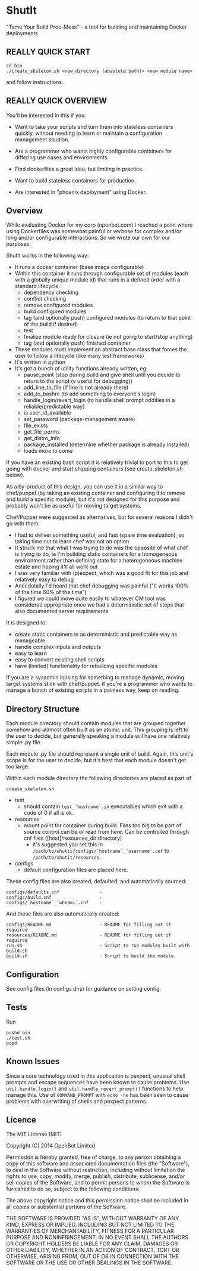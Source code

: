 ShutIt
===============

"Tame Your Build Proc-Mess" - a tool for building and maintaining Docker deployments

REALLY QUICK START
------------------

```
cd bin
./create_skeleton.sh <new_directory (absolute path)> <new module name>
```

and follow instructions.


REALLY QUICK OVERVIEW
---------------------
You'll be interested in this if you:

- Want to take your scripts and turn them into stateless containers quickly,
without needing to learn or maintain a configuration management solution.

- Are a programmer who wants highly configurable containers for
differing use cases and environments.

- Find dockerfiles a great idea, but limiting in practice.

- Want to build stateless containers for production.

- Are interested in "phoenix deployment" using Docker.

Overview
--------
While evaluating Docker for my corp (openbet.com) I reached a point where
using Dockerfiles was somewhat painful or verbose for complex and/or long and/or
configurable interactions. So we wrote our own for our purposes.

ShutIt works in the following way:

- It runs a docker container (base image configurable)
- Within this container it runs through configurable set of modules (each with
  a globally unique module id) that runs in a defined order with a standard
  lifecycle:
     - dependency checking
     - conflict checking
     - remove configured modules
     - build configured modules
     - tag (and optionally push) configured modules (to return to that point
       of the build if desired)
     - test
     - finalize module ready for closure (ie not going to start/stop anything)
     - tag (and optionally push) finished container
- These modules must implement an abstract base class that forces the user to
  follow a lifecycle (like many test frameworks)
- It's written in python
- It's got a bunch of utility functions already written, eg:
     - pause_point (stop during build and give shell until you decide to 
       return to the script (v useful for debugging))
     - add_line_to_file (if line is not already there)
     - add_to_bashrc (to add something to everyone's login)
     - handle_login/revert_login (to handle shell prompt oddities in a 
       reliable/predictable way)
     - is user_id_available
     - set_password (package-management aware)
     - file_exists
     - get_file_perms
     - get_distro_info
     - package_installed (determine whether package is already installed)
     - loads more to come

If you have an existing bash script it is relatively trivial to port to this 
to get going with docker and start shipping containers (see create\_skeleton.sh
below).

As a by-product of this design, you can use it in a similar way to chef/puppet
(by taking an existing container and configuring it to remove and build a
specific module), but it's not designed for this purpose and probably won't 
be as useful for moving target systems.

Chef/Puppet were suggested as alternatives, but for several reasons I didn't go
with them:

- I had to deliver something useful, and fast (spare time evaluation), so 
  taking time out to learn chef was not an option
- It struck me that what I was trying to do was the opposite of what chef is
  trying to do, ie I'm building static containers for a homogeneous environment
  rather than defining state for a heterogeneous machine estate and hoping
  it'll all work out
- I was very familiar with (p)expect, which was a good fit for this job and
  relatively easy to debug
- Anecdotally I'd heard that chef debugging was painful ("It works 100% of the
  time 60% of the time")
- I figured we could move quite easily to whatever CM tool was considered
  appropriate once we had a deterministic set of steps that also documented
  server requirements



It is designed to:

- create static containers in as deterministic and predictable way as
  manageable
- handle complex inputs and outputs
- easy to learn
- easy to convert existing shell scripts
- have (limited) functionality for rebuilding specific modules

If you are a sysadmin looking for something to manage dynamic, moving target
systems stick with chef/puppet. If you're a programmer who wants to manage a
bunch of existing scripts in a painless way, keep on reading.

Directory Structure
--------
Each module directory should contain modules that are grouped together somehow
and all/most often built as an atomic unit.
This grouping is left to the user to decide, but generally speaking a module
will have one relatively simple .py file.

Each module .py file should represent a single unit of build. Again, this unit's
scope is for the user to decide, but it's best that each module doesn't get too
large.

Within each module directory the following directories are placed as part of
```
create_skeleton.sh
```

- test
    - should contain ```test_`hostname`.sh``` executables which exit with a 
            code of 0 if all is ok.
- resources
    - mount point for container during build. Files too big to be part of
         source control can be  or read from here. Can be controlled through
         cnf files ([host]/resources_dir:directory)
         - it's suggested you set this in
             ```/path/to/shutit/configs/`hostname`_`username`.cnf``` to 
             ```/path/to/shutit/resources```.
- configs
    - default configuration files are placed here.

These config files are also created, defaulted, and automatically sourced:

```
configs/defaults.cnf               - 
configs/build.cnf                  - 
configs/`hostname`_`whoami`.cnf    - 
```

And these files are also automatically created:

```
configs/README.md                  - README for filling out if required
resources/README.md                - README for filling out if required
run.sh                             - Script to run modules built with build.sh
build.sh                           - Script to build the module
```

Configuration
--------
See config files (in configs dirs) for guidance on setting config.

Tests
--------
Run 

```
pushd bin
./test.sh
popd
```

Known Issues
--------------
Since a core technology used in this application is pexpect, unusual shell
prompts and escape sequences have been known to cause problems.
Use ```util.handle_login()``` and ```util.handle_revert_prompt()``` functions to
help manage this.
Use of ```COMMAND_PROMPT``` with ```echo -ne``` has been seen to cause problems
with overwriting of shells and pexpect patterns.


Licence
------------
The MIT License (MIT)

Copyright (C) 2014 OpenBet Limited

Permission is hereby granted, free of charge, to any person obtaining a copy of this software and associated documentation files (the "Software"), to deal in the Software without restriction, including without limitation the rights to use, copy, modify, merge, publish, distribute, sublicense, and/or sell copies of the Software, and to permit persons to whom the Software is furnished to do so, subject to the following conditions:

The above copyright notice and this permission notice shall be included in all copies or substantial portions of the Software.

THE SOFTWARE IS PROVIDED "AS IS", WITHOUT WARRANTY OF ANY KIND, EXPRESS OR IMPLIED, INCLUDING BUT NOT LIMITED TO THE WARRANTIES OF MERCHANTABILITY, FITNESS FOR A PARTICULAR PURPOSE AND NONINFRINGEMENT. IN NO EVENT SHALL THE AUTHORS OR COPYRIGHT HOLDERS BE LIABLE FOR ANY CLAIM, DAMAGES OR OTHER LIABILITY, WHETHER IN AN ACTION OF CONTRACT, TORT OR OTHERWISE, ARISING FROM, OUT OF OR IN CONNECTION WITH THE SOFTWARE OR THE USE OR OTHER DEALINGS IN THE SOFTWARE.

